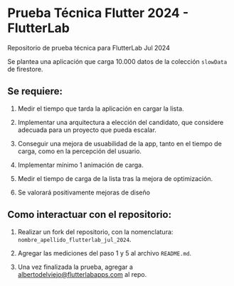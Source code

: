 # Prueba Técnica Flutter 2024 - FlutterLab

Repositorio de prueba técnica para FlutterLab Jul 2024

Se plantea una aplicación que carga 10.000 datos de la colección `slowData` de firestore.

<h2>Se requiere:</h2>

1. Medir el tiempo que tarda la aplicación en cargar la lista.
   
2. Implementar una arquitectura a elección del candidato, que considere adecuada para un proyecto que pueda escalar.
   
3. Conseguir una mejora de usuabilidad de la app, tanto en el tiempo de carga, como en la percepción del usuario.
   
4. Implementar mínimo 1 animación de carga.

5. Medir el tiempo de carga de la lista tras la mejora de optimización.
   
6. Se valorará positivamente mejoras de diseño

<h2>Como interactuar con el repositorio:</h2>

1. Realizar un fork del repositorio, con la nomenclatura: `nombre_apellido_flutterlab_jul_2024`.
   
2. Agregar las mediciones del paso 1 y 5 al archivo `README.md`.
   
3. Una vez finalizada la prueba, agregar a albertodelviejo@flutterlabapps.com al repo.